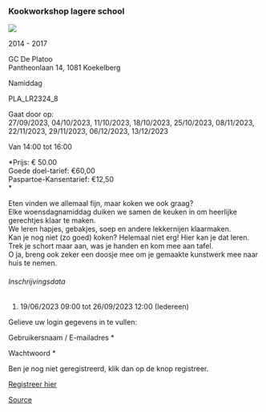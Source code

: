 ### Kookworkshop lagere school

![](/images/placeholder.jpg)

2014 - 2017

GC De Platoo  
Pantheonlaan 14, 1081 Koekelberg

Namiddag

PLA\_LR2324\_8

Gaat door op:  
27/09/2023, 04/10/2023, 11/10/2023, 18/10/2023, 25/10/2023, 08/11/2023, 22/11/2023, 29/11/2023, 06/12/2023, 13/12/2023

Van 14:00 tot 16:00

*Prijs: € 50.00  
Goede doel-tarief: €60,00  
Paspartoe-Kansentarief: €12,50  
*

Eten vinden we allemaal fijn, maar koken we ook graag?  
Elke woensdagnamiddag duiken we samen de keuken in om heerlijke gerechtjes klaar te maken.  
We leren hapjes, gebakjes, soep en andere lekkernijen klaarmaken.  
Kan je nog niet (zo goed) koken? Helemaal niet erg! Hier kan je dat leren.  
Trek je schort maar aan, was je handen en kom mee aan tafel.  
O ja, breng ook zeker een doosje mee om je gemaakte kunstwerk mee naar huis te nemen.

###### Inschrijvingsdata

1.  19/06/2023 09:00 tot 26/09/2023 12:00 (Iedereen)

Gelieve uw login gegevens in te vullen:

Gebruikersnaam / E-mailadres * 

Wachtwoord * 

  

Ben je nog niet geregistreerd, klik dan op de knop registreer.

[Registreer hier](/registration)

[Source](https://tickets.vgc.be/activity/subscribe/PLA_LR2324_8)